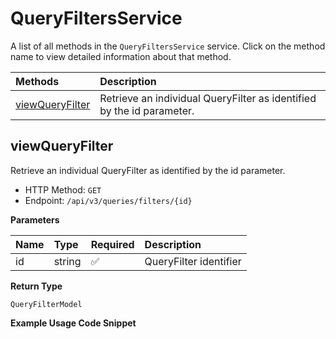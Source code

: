 # QueryFiltersService

A list of all methods in the `QueryFiltersService` service. Click on the method name to view detailed information about that method.

| Methods                             | Description                                                           |
| :---------------------------------- | :-------------------------------------------------------------------- |
| [viewQueryFilter](#viewqueryfilter) | Retrieve an individual QueryFilter as identified by the id parameter. |

## viewQueryFilter

Retrieve an individual QueryFilter as identified by the id parameter.

- HTTP Method: `GET`
- Endpoint: `/api/v3/queries/filters/{id}`

**Parameters**

| Name | Type   | Required | Description            |
| :--- | :----- | :------- | :--------------------- |
| id   | string | ✅       | QueryFilter identifier |

**Return Type**

`QueryFilterModel`

**Example Usage Code Snippet**

```mcp

```

<!-- This file was generated by liblab | https://liblab.com/ -->
